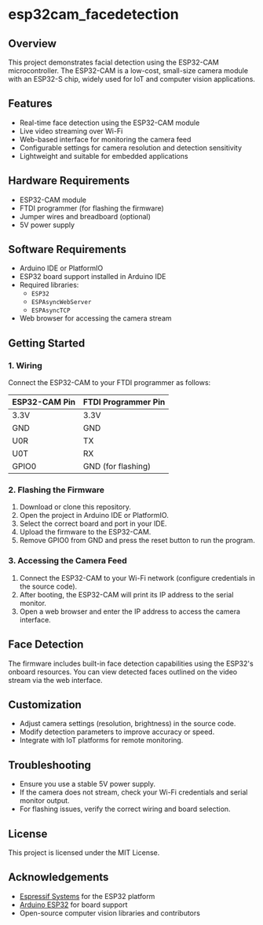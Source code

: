 # esp32cam_facedetection

## Overview

This project demonstrates facial detection using the ESP32-CAM microcontroller. The ESP32-CAM is a low-cost, small-size camera module with an ESP32-S chip, widely used for IoT and computer vision applications.

## Features

- Real-time face detection using the ESP32-CAM module
- Live video streaming over Wi-Fi
- Web-based interface for monitoring the camera feed
- Configurable settings for camera resolution and detection sensitivity
- Lightweight and suitable for embedded applications

## Hardware Requirements

- ESP32-CAM module
- FTDI programmer (for flashing the firmware)
- Jumper wires and breadboard (optional)
- 5V power supply

## Software Requirements

- Arduino IDE or PlatformIO
- ESP32 board support installed in Arduino IDE
- Required libraries:
  - `ESP32`
  - `ESPAsyncWebServer`
  - `ESPAsyncTCP`
- Web browser for accessing the camera stream

## Getting Started

### 1. Wiring

Connect the ESP32-CAM to your FTDI programmer as follows:

| ESP32-CAM Pin | FTDI Programmer Pin |
| ------------- | ------------------ |
| 3.3V          | 3.3V               |
| GND           | GND                |
| U0R           | TX                 |
| U0T           | RX                 |
| GPIO0         | GND (for flashing) |

### 2. Flashing the Firmware

1. Download or clone this repository.
2. Open the project in Arduino IDE or PlatformIO.
3. Select the correct board and port in your IDE.
4. Upload the firmware to the ESP32-CAM.
5. Remove GPIO0 from GND and press the reset button to run the program.

### 3. Accessing the Camera Feed

1. Connect the ESP32-CAM to your Wi-Fi network (configure credentials in the source code).
2. After booting, the ESP32-CAM will print its IP address to the serial monitor.
3. Open a web browser and enter the IP address to access the camera interface.

## Face Detection

The firmware includes built-in face detection capabilities using the ESP32's onboard resources. You can view detected faces outlined on the video stream via the web interface.

## Customization

- Adjust camera settings (resolution, brightness) in the source code.
- Modify detection parameters to improve accuracy or speed.
- Integrate with IoT platforms for remote monitoring.

## Troubleshooting

- Ensure you use a stable 5V power supply.
- If the camera does not stream, check your Wi-Fi credentials and serial monitor output.
- For flashing issues, verify the correct wiring and board selection.

## License

This project is licensed under the MIT License.

## Acknowledgements

- [Espressif Systems](https://www.espressif.com/) for the ESP32 platform
- [Arduino ESP32](https://github.com/espressif/arduino-esp32) for board support
- Open-source computer vision libraries and contributors
